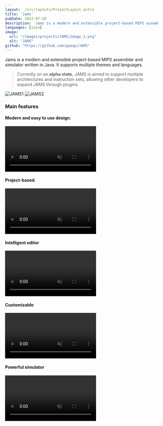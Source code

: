 ```yaml
---
layout:  /src/layouts/ProjectLayout.astro
title: 'Jams'
pubDate: 2022-07-20
description: 'Jams is a modern and extensible project-based MIPS assembler and simulator written in Java.'
languages: [java]
image:
  url: "/images/projects/JAMS/image_1.png"
  alt: "JAMS"
github: "https://github.com/gaeqs/JAMS"
---
```


Jams is a modern and extensible project-based MIPS assembler and simulator written in Java.
It supports multiple themes and languages.

> Currently on an **alpha state**, JAMS is aimed to support multiple architectures and instruction sets, allowing other developers to expand JAMS through plugins.

![JAMS1](/images/projects/JAMS/image_1.png)
![JAMS2](/images/projects/JAMS/image_2.png)

### Main features

#### Modern and easy to use design.

<video muted loop controls preload="metadata">
<source src="/images/projects/JAMS/video_1.mp4" type="video/mp4">
</video>

#### Project-based.

<video muted loop controls preload="metadata">
<source src="/images/projects/JAMS/video_2.mp4" type="video/mp4">
</video>

#### Intelligent editor

<video muted loop controls preload="metadata">
<source src="/images/projects/JAMS/video_3.mp4" type="video/mp4">
</video>

#### Customizable

<video muted loop controls preload="metadata">
<source src="/images/projects/JAMS/video_4.mp4" type="video/mp4">
</video>

#### Powerful simulator

<video muted loop controls preload="metadata">
<source src="/images/projects/JAMS/video_5.mp4" type="video/mp4">
</video>